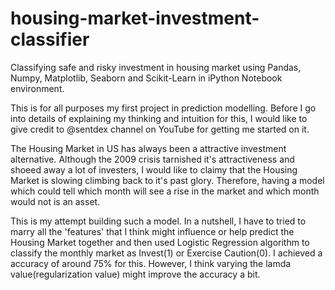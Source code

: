 # housing-market-investment-classifier
Classifying safe and risky investment in housing market using Pandas, Numpy, Matplotlib, Seaborn and Scikit-Learn in iPython Notebook 
environment.

This is for all purposes my first project in prediction modelling. Before I go into details of explaining my thinking and intuition 
for this, I would like to give credit to @sentdex channel on YouTube for getting me started on it.

The Housing Market in US has always been a attractive investment alternative. Although the 2009 crisis tarnished it's attractiveness and 
shoeed away a lot of investers, I would like to claimy that the Housing Market is slowing climbing back to it's past glory. Therefore, 
having a model which could tell which month will see a rise in the market and which month would not is an asset.

This is my attempt building such a model. In a nutshell, I have to tried to marry all the 'features' that I think might influence or help
predict the Housing Market together and then used Logistic Regression algorithm to classify the monthly market as Invest(1) or Exercise 
Caution(0). I achieved a accuracy of around 75% for this. However, I think varying the lamda value(regularization value) might improve 
the accuracy a bit.
